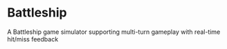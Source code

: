 # Battleship
A Battleship game simulator supporting multi-turn gameplay with real-time hit/miss feedback
